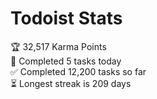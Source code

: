 
# Todoist Stats

<!-- TODO-IST:START -->
🏆  32,517 Karma Points           
🌸  Completed 5 tasks today           
✅  Completed 12,200 tasks so far           
⏳  Longest streak is 209 days
<!-- TODO-IST:END -->
